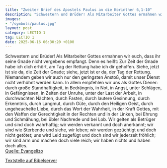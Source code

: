 ```yaml
---
title: "Zweiter Brief des Apostels Paulus an die Korinther 6,1-10"
description: "Schwestern und Brüder! Als Mitarbeiter Gottes ermahnen wir euch, dass ihr seine Gnade nicht vergebens empfangt. Denn es heißt: Zur Zeit der Gnade habe ich dich erhört, am Tag der Rettung habe ich dir geholfen. Siehe, jetzt ist sie da, die Zeit der Gnade; siehe, jetzt ist er da, d...."
images:
- "/symbols/paulus.jpg"
layout: post
category: LECTIO 1
tag: LECTIO 1
date: 2025-06-16 06:30:20 +0100
---
```

Schwestern und Brüder! Als Mitarbeiter Gottes ermahnen wir euch, dass ihr seine Gnade nicht vergebens empfangt.
Denn es heißt: Zur Zeit der Gnade habe ich dich erhört, am Tag der Rettung habe ich dir geholfen. Siehe, jetzt ist sie da, die Zeit der Gnade; siehe, jetzt ist er da, der Tag der Rettung.<!--more-->
Niemandem geben wir auch nur den geringsten Anstoß, damit unser Dienst nicht verhöhnt werden kann.
In allem empfehlen wir uns als Gottes Diener: durch große Standhaftigkeit, in Bedrängnis, in Not, in Angst,
unter Schlägen, in Gefängnissen, in Zeiten der Unruhe, unter der Last der Arbeit, in durchwachten Nächten,
durch Fasten, durch lautere Gesinnung, durch Erkenntnis, durch Langmut, durch Güte, durch den Heiligen Geist, durch ungeheuchelte Liebe,
durch das Wort der Wahrheit, in der Kraft Gottes, mit den Waffen der Gerechtigkeit in der Rechten und in der Linken,
bei Ehrung und Schmähung, bei übler Nachrede und bei Lob. Wir gelten als Betrüger und sind doch wahrhaftig;
wir werden verkannt und doch anerkannt; wir sind wie Sterbende und siehe, wir leben; wir werden gezüchtigt und doch nicht getötet;
uns wird Leid zugefügt und doch sind wir jederzeit fröhlich; wir sind arm und machen doch viele reich; wir haben nichts und haben doch alles.<br>
[Quelle: Evangelizo](https://evangeliumtagfuertag.org/DE/gospel)

[Textstelle auf Bibelserver](https://www.bibleserver.com/EU/2.Korinther6,1-10)
